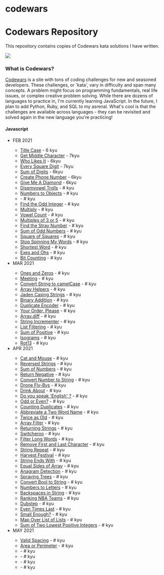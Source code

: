 # codewars
<h1>Codewars Repository</h1>

This repository contains copies of Codewars kata solutions I have written.

<img src="https://www.codewars.com/users/bjorkypie/badges/large">

<h3>What is Codewars?</h3>
<p><a href="https://www.codewars.com/">Codewars</a> is a site with tons of coding challenges for new and seasoned developers. These challenges, or 'kata', vary in difficulty and span many concepts. A problem might focus on programming fundamentals, real life issues, or complex creative problem solving. While there are dozens of languages to practice in, I'm currently learning JavaScript. In the future, I plan to add Python, Ruby, and SQL to my asrenal. What's cool is that the challenges are available across languages - they can be revisited and solved again in the new language you're practicing!</p>


<h4>Javascript</h4>
<ul>
  <li>FEB 2021</li>
  <ul>
    <li><a href="https://github.com/bjorkypie/codewars/blob/main/javascript/title_case.js">Title Case</a> - 6 kyu</li>
    <li><a href="">Get Middle Character</a> - 7kyu </li>
    <li><a href="#">Who Likes It</a> - 6kyu</li>
    <li><a href="#">Every Square Digit</a> - 7kyu</li>
    <li><a href="#">Sum of Digits</a> - 6kyu</li>
    <li><a href="#">Create Phone Number</a> - 6kyu</li>
    <li><a href="#">Give Me A Diamond</a> - 6kyu</li>
    <li><a href="#">Disemvowel Trolls</a> - # kyu</li>
    <li><a href="#">Numbers to Objects</a> - # kyu</li>
    <li><a href="#"Supermarket Queue></a> - # kyu</li>
    <li><a href="#">Find the Odd Integer</a> - # kyu</li>
    <li><a href="#">Multiply</a> - # kyu</li>
    <li><a href="#">Vowel Count</a> - # kyu</li>
    <li><a href="#">Multiples of 3 or 5</a> - # kyu</li>
    <li><a href="#">Find the Stray Number</a> - # kyu</li>
    <li><a href="#">Sum of Odd Numbers</a> - # kyu</li>
    <li><a href="#">Square of Squares</a> - # kyu</li>
    <li><a href="#">Stop Spinning My Words</a> - # kyu</li>
    <li><a href="#">Shortest Word</a> - # kyu</li>
    <li><a href="#">Exes and Ohs</a> - # kyu</li>
    <li><a href="#">Bit Counting</a> - # kyu</li>
  </ul>
  <li>MAR 2021</li>
  <ul>
    <li><a href="#">Ones and Zeros</a> - # kyu</li>
    <li><a href="#">Meeting</a> - # kyu</li>
    <li><a href="#">Convert String to camelCase</a> - # kyu</li>
    <li><a href="#">Array Helpers</a> - # kyu</li>
    <li><a href="#">Jaden Casing Strings</a> - # kyu</li>
    <li><a href="#">Binary Addition</a> - # kyu</li>
    <li><a href="#">Duplicate Encoder</a> - # kyu</li>
    <li><a href="#">Your Order, Please</a> - # kyu</li>
    <li><a href="#">Array.diff</a> - # kyu</li>
    <li><a href="#">String Incrementer</a> - # kyu</li>
    <li><a href="#">List Filtering</a> - # kyu</li>
    <li><a href="#">Sum of Positive</a> - # kyu</li>
    <li><a href="#">Isograms</a> - # kyu</li>
    <li><a href="#">Rot13</a> - # kyu</li>
  </ul>
  <li>APR 2021</li>
  <ul>
    <li><a href="#">Cat and Mouse</a> - # kyu</li>
    <li><a href="#">Reversed Strings</a> - # kyu</li>
    <li><a href="#">Sum of Numbers</a> - # kyu</li>
    <li><a href="#">Return Negative</a> - # kyu</li>
    <li><a href="#">Convert Number to String</a> - # kyu</li>
    <li><a href="#">Drone Fly-Bys</a> - # kyu</li>
    <li><a href="#">Drink About</a> - # kyu</li>
    <li><a href="#">Do you speak 'English' ?</a> - # kyu</li>
    <li><a href="#">Odd or Even?</a> - # kyu</li>
    <li><a href="#">Counting Duplicates</a> - # kyu</li>
    <li><a href="#">Abbreviate a Two Word Name</a> - # kyu</li>
    <li><a href="#">Twice as Old</a> - # kyu</li>
    <li><a href="#">Array Filter</a> - # kyu</li>
    <li><a href="#">Returning Strings</a> - # kyu</li>
    <li><a href="#">Switcheroo</a> - # kyu</li>
    <li><a href="#">Filter Long Words</a> - # kyu</li>
    <li><a href="#">Remove First and Last Character</a> - # kyu</li>
    <li><a href="#">String Repeat</a> - # kyu</li>
    <li><a href="#">Harvest Festival</a> - # kyu</li>
    <li><a href="#">String Ends With</a> - # kyu</li>
    <li><a href="#">Equal Sides of Array</a> - # kyu</li>
    <li><a href="#">Anagram Detection</a> - # kyu</li>
    <li><a href="#">Spraying Trees</a> - # kyu</li>
    <li><a href="#">Convert Bool to String</a> - # kyu</li>
    <li><a href="#">Numbers to Letters</a> - # kyu</li>
    <li><a href="#">Backspaces in String</a> - # kyu</li>
    <li><a href="#">Ranking NBA Teams</a> - # kyu</li>
    <li><a href="#">Dubstep</a> - # kyu</li>
    <li><a href="#">Even Times Last</a> - # kyu</li>
    <li><a href="#">Small Enough?</a> - # kyu</li>
    <li><a href="#">Map Over List of Lists</a> - # kyu</li>
    <li><a href="#">Sum of Two Lowest Positive Integers</a> - # kyu</li>
  </ul>
  <li>MAY 2021</li>
  <ul>
    <li><a href="#">Valid Spacing</a> - # kyu</li>
    <li><a href="#">Area or Perimeter</a> - # kyu</li>
    <li><a href="#"></a> - # kyu</li>
    <li><a href="#"></a> - # kyu</li>
    <li><a href="#"></a> - # kyu</li>
    <li><a href="#"></a> - # kyu</li>
    
  </ul>
</ul>
